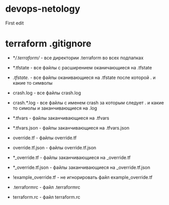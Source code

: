 # devops-netology

First edit

# terraform .gitignore

- **/.terraform/* - все директории .terraform во всех подпапках
- *.tfstate       - все файлы c расширением оканичающиеся на .tfstate
- *.tfstate.*     - все файлы оканивающиеся на .tfstate после которой . и какие то символы
- crash.log       - все файлы crash.log
- crash.*.log     - все файлы с именем crash за которым следует . и какие то симолы и заканчивающиеся на .log
- *.tfvars        - файлы заканчивающиеся на .tfvars
- *.tfvars.json   - файлы заканчивающиеся на .tfvars.json
- override.tf      - файлы override.tf
- override.tf.json - файлы override.tf.json
- *_override.tf    - файлы заканчивающиеся на _override.tf
- *_override.tf.json - файлы заканчивающиеся на _override.tf.json

- !example_override.tf - не игнорировать файл example_override.tf

- .terraformrc - файл .terraformrc
- terraform.rc - файл terraform.rc
